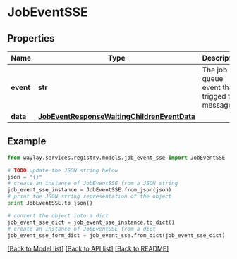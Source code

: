 # JobEventSSE


## Properties

Name | Type | Description | Notes
------------ | ------------- | ------------- | -------------
**event** | **str** | The job queue event that trigged this message | 
**data** | [**JobEventResponseWaitingChildrenEventData**](JobEventResponseWaitingChildrenEventData.md) |  | 

## Example

```python
from waylay.services.registry.models.job_event_sse import JobEventSSE

# TODO update the JSON string below
json = "{}"
# create an instance of JobEventSSE from a JSON string
job_event_sse_instance = JobEventSSE.from_json(json)
# print the JSON string representation of the object
print JobEventSSE.to_json()

# convert the object into a dict
job_event_sse_dict = job_event_sse_instance.to_dict()
# create an instance of JobEventSSE from a dict
job_event_sse_form_dict = job_event_sse.from_dict(job_event_sse_dict)
```
[[Back to Model list]](../README.md#documentation-for-models) [[Back to API list]](../README.md#documentation-for-api-endpoints) [[Back to README]](../README.md)


